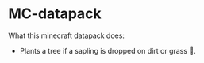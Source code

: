 # MC-datapack

What this minecraft datapack does:
- Plants a tree if a sapling is dropped on dirt or grass 🌲.
